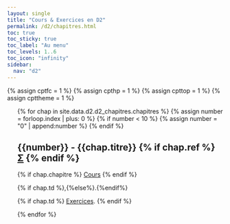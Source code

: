 ```yaml
---
layout: single
title: "Cours & Exercices en D2"
permalink: /d2/chapitres.html
toc: true
toc_sticky: true
toc_label: "Au menu"
toc_levels: 1..6
toc_icon: "infinity"
sidebar:
  nav: "d2"
---
```


{% assign cptfc = 1 %}
{% assign cpthp = 1 %}
{% assign cpttop = 1 %}
{% assign cpttheme = 1 %}

<ul start="0" style="list-style-type:none">
{% for chap in site.data.d2.d2_chapitres.chapitres %}
{% assign number = forloop.index | plus: 0 %}
{% if number < 10 %}
{% assign number = "0" | append:number %}
{% endif %}
<li>
<h2 class="mycss" id="chap_{{number}}">{{number}} - {{chap.titre}}
{% if chap.ref %}
<a href="./ref/{{chap.ref}}" class="ref">&Sigma;</a>
{% endif %}</h2>
{% if chap.chapitre %}
<a href="./chapitres/d2-chap{{number}}.pdf">Cours</a>
{% endif %}

{% if chap.td %},{%else%}.{%endif%}

{% if chap.td %}
<a href="./exercices/d2-exos_e{{number}}.pdf">Exercices</a>.
{% endif %}

</li>
{% endfor %}
</ul>
